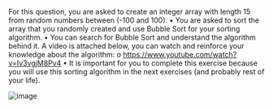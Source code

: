 For this question, you are asked to create an integer array with length 15 from random
numbers between (-100 and 100).
• You are asked to sort the array that you randomly created and use Bubble Sort for your
sorting algorithm.
• You can search for Bubble Sort and understand the algorithm behind it. A video is
attached below, you can watch and reinforce your knowledge about the algorithm:
o https://www.youtube.com/watch?v=Iv3vgjM8Pv4
• It is important for you to complete this exercise because you will use this sorting
algorithm in the next exercises (and probably rest of your life).


![image](https://github.com/user-attachments/assets/9a277a39-6920-4f71-81b1-bf41e6c392c5)
